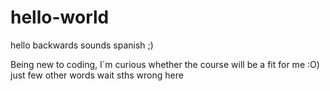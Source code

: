 # hello-world
hello backwards sounds spanish ;)

Being new to coding, I´m curious whether the course will be a fit for me :O)
just
few
other words
wait
sths
wrong
here
